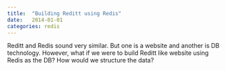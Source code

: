 ```yaml
---
title:  "Building Reditt using Redis"
date: 	2014-01-01
categories: redis
---
```


Reditt and Redis sound very similar.  But one is a website and another is DB technology.  However, what if we were to build Reditt like website using Redis as the DB?  How would we structure the data?
